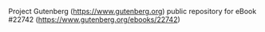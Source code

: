 Project Gutenberg (https://www.gutenberg.org) public repository for eBook #22742 (https://www.gutenberg.org/ebooks/22742)
